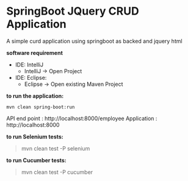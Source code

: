 # SpringBoot JQuery CRUD Application

A simple curd application using springboot as backed and jquery html

**software requirement**

 - IDE: IntelliJ
    - IntelliJ -> Open Project
 - IDE: Eclipse:
   - Eclipse -> Open existing Maven Project  

 **to run the application:**

    mvn clean spring-boot:run

API end point : http://localhost:8000/employee
Application : http://localhost:8000

 **to run Selenium tests:**  
   >mvn clean test -P selenium  

**to run Cucumber tests:**  
   >mvn clean test -P cucumber